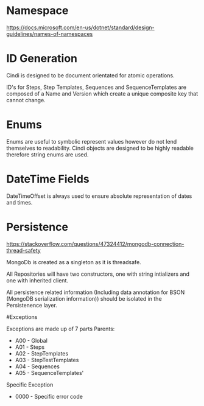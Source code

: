 # Namespace

https://docs.microsoft.com/en-us/dotnet/standard/design-guidelines/names-of-namespaces

# ID Generation

Cindi is designed to be document orientated for atomic operations. 

ID's for Steps, Step Templates, Sequences and SequenceTemplates are composed of a Name and Version which create a unique composite key that cannot change.

# Enums

Enums are useful to symbolic represent values however do not lend themselves to readability. Cindi objects are designed to be highly readable therefore string enums are used.


# DateTime Fields

DateTimeOffset is always used to ensure absolute representation of dates and times.

# Persistence

https://stackoverflow.com/questions/47324412/mongodb-connection-thread-safety

MongoDb is created as a singleton as it is threadsafe.

All Repositories will have two constructors, one with string intializers and one with inherited client.

All persistence related information (Including data annotation for BSON (MongoDB serialization information)) should be isolated in the Persistenence layer.

#Exceptions

Exceptions are made up of 7 parts
Parents:
* A00 - Global
* A01 - Steps
* A02 - StepTemplates
* A03 - StepTestTemplates
* A04 - Sequences
* A05 - SequenceTemplates'

Specific Exception

* 0000 - Specific error code
